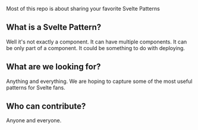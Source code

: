 Most of this repo is about sharing your favorite Svelte Patterns

## What is a Svelte Pattern?

Well it's not exactly a component. It can have multiple components. It can be only part of a component.
It could be something to do with deploying.

## What are we looking for?

Anything and everything. We are hoping to capture some of the most useful patterns for Svelte fans.

## Who can contribute?

Anyone and everyone.

